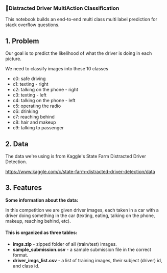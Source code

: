 ### 🚗Distracted Driver MultiAction Classification
This notebook builds an end-to-end multi class multi label prediction for stack overflow questions.

## 1. Problem

Our goal is to predict the likelihood of what the driver is doing in each picture.

We need to classify images into these 10 classes 

* c0: safe driving
* c1: texting - right 
* c2: talking on the phone - right
* c3: texting - left
* c4: talking on the phone - left
* c5: operating the radio
* c6: drinking
* c7: reaching behind
* c8: hair and makeup
* c9: talking to passenger

## 2. Data

The data we're using is from Kaggle's State Farm Distracted Driver Detection.

https://www.kaggle.com/c/state-farm-distracted-driver-detection/data


## 3. Features

**Some information about the data:**

In this competition we are given driver images, each taken in a car with a driver doing something in the car (texting, eating, talking on the phone, makeup, reaching behind, etc). 

#### This is organized as three tables:


* **imgs.zip** - zipped folder of all (train/test) images.
* **sample_submission.csv** - a sample submission file in the correct format.
* **driver_imgs_list.csv** - a list of training images, their subject (driver) id, and class id.
